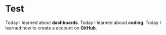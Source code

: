 # Test
Today I learned about **dashboards**.
Today I learned aboud **coding**.
Today I learned how to create a account on **GitHub**.